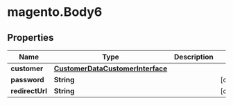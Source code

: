 # magento.Body6

## Properties
Name | Type | Description | Notes
------------ | ------------- | ------------- | -------------
**customer** | [**CustomerDataCustomerInterface**](CustomerDataCustomerInterface.md) |  | 
**password** | **String** |  | [optional] 
**redirectUrl** | **String** |  | [optional] 


